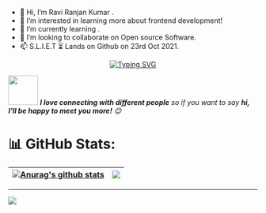 - 👋 Hi, I’m Ravi Ranjan Kumar <sliet>.
- 👀 I’m interested in learning more about frontend development!
- 🌱 I’m currently learning .
- 💞️ I’m looking to collaborate on Open source Software.
- 📫 S.L.I.E.T
  ⏳ Lands on Github on 23rd Oct 2021.
 <p align="center"><a href="https://git.io/typing-svg"><img src="https://readme-typing-svg.demolab.com?font=Fira+Code&pause=1000&color=0E7334&center=true&vCenter=true&width=435&lines=Front-end+developer;have+high+creativity;Know+To+Design+In+Figma;Able+to+work+in+team+or+individual+" alt="Typing SVG" /></a></p>

 
<img src="https://media.giphy.com/media/LnQjpWaON8nhr21vNW/giphy.gif" width="60"> <em><b>I love connecting with different people</b> so if you want to say <b>hi, I'll be happy to meet you more!</b> 😊</em>


 # 📊 GitHub Stats:
 
| <a href="https://github.com/2030481/github-readme-stats"><img align="center" src="https://github-readme-stats.vercel.app/api?username=2030481&show_icons=true&include_all_commits=true&theme=buefy&hide_border=true" alt="Anurag's github stats" /></a> | <a href="https://github.com/2030481/github-readme-stats"><img align="center" src="https://github-readme-stats.vercel.app/api/top-langs/?username=2030481&layout=compact&theme=buefy&hide_border=true" /></a> |
| ------------- | ------------- |







---
[![](https://visitcount.itsvg.in/api?id=2030481&label=Profile%20Views&color=8&icon=0&pretty=true)](https://visitcount.itsvg.in)

<!---
2030481/2030481 is a ✨ special ✨ repository because its `README.md` (this file) appears on your GitHub profile.
You can click the Preview link to take a look at your changes.
--->

